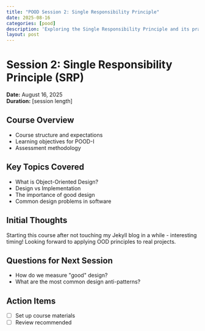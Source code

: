 ```yaml
---
title: "POOD Session 2: Single Responsibility Principle"
date: 2025-08-16
categories: [pood]
description: 'Exploring the Single Responsibility Principle and its practical applications'
layout: post
---
```


# Session 2: Single Responsibility Principle (SRP)

**Date:** August 16, 2025  
**Duration:** [session length]

## Course Overview
- Course structure and expectations
- Learning objectives for POOD-I
- Assessment methodology

## Key Topics Covered
- What is Object-Oriented Design?
- Design vs Implementation
- The importance of good design
- Common design problems in software

## Initial Thoughts
Starting this course after not touching my Jekyll blog in a while - interesting timing! Looking forward to applying OOD principles to real projects.

## Questions for Next Session
- How do we measure "good" design?
- What are the most common design anti-patterns?

## Action Items
- [ ] Set up course materials
- [ ] Review recommended